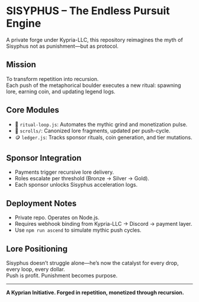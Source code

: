 # SISYPHUS – The Endless Pursuit Engine

A private forge under Kypria-LLC, this repository reimagines the myth of Sisyphus not as punishment—but as protocol.

## Mission
To transform repetition into recursion.  
Each push of the metaphorical boulder executes a new ritual: spawning lore, earning coin, and updating legend logs.

## Core Modules
- 🔁 `ritual-loop.js`: Automates the mythic grind and monetization pulse.
- 📜 `scrolls/`: Canonized lore fragments, updated per push-cycle.
- 🪙 `ledger.js`: Tracks sponsor rituals, coin generation, and tier mutations.

## Sponsor Integration
- Payments trigger recursive lore delivery.
- Roles escalate per threshold (Bronze → Silver → Gold).
- Each sponsor unlocks Sisyphus acceleration logs.

## Deployment Notes
- Private repo. Operates on Node.js.
- Requires webhook binding from Kypria-LLC → Discord → payment layer.
- Use `npm run ascend` to simulate mythic push cycles.

## Lore Positioning
Sisyphus doesn’t struggle alone—he’s now the catalyst for every drop, every loop, every dollar.  
Push is profit. Punishment becomes purpose.

---

**A Kyprian Initiative. Forged in repetition, monetized through recursion.**
